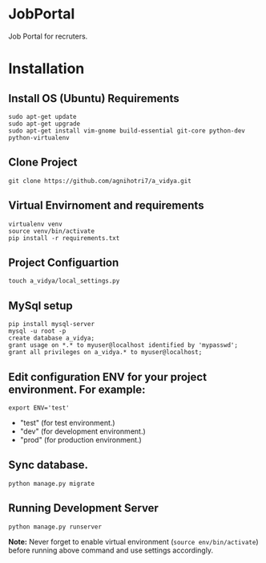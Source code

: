 JobPortal
==================================

Job Portal for recruters.

# Installation

## Install OS (Ubuntu) Requirements

    sudo apt-get update
    sudo apt-get upgrade
    sudo apt-get install vim-gnome build-essential git-core python-dev python-virtualenv

## Clone Project

    git clone https://github.com/agnihotri7/a_vidya.git

## Virtual Envirnoment and requirements

    virtualenv venv
    source venv/bin/activate
    pip install -r requirements.txt

## Project Configuartion

    touch a_vidya/local_settings.py

## MySql setup

    pip install mysql-server
    mysql -u root -p
    create database a_vidya;
    grant usage on *.* to myuser@localhost identified by 'mypasswd';
    grant all privileges on a_vidya.* to myuser@localhost;

## Edit configuration ENV for your project environment. For example:

    export ENV='test'
+ "test" (for test environment.)
+ "dev" (for development environment.)
+ "prod" (for production environment.)

## Sync database.

    python manage.py migrate

## Running Development Server

    python manage.py runserver

**Note:** Never forget to enable virtual environment (`source env/bin/activate`) before running above command and use settings accordingly.
